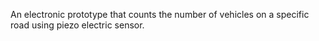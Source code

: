 An electronic prototype that counts the number of vehicles on a specific road using piezo electric sensor.
